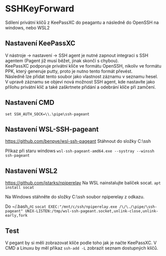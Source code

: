# SSHKeyForward
Sdílení privátní klíčů z KeePassXC do peagantu a následně do OpenSSH na windows, nebo WSL2

## Nastavení KeePassXC
V nástroje -> nastavení -> SSH agent je nutné zapnout integraci s SSH agentem (Pagent již musí běžet, jinak skončí s chybou).  
KeePassXC podporuje privátní klíče ve formátu OpenSSH, nikoliv ve formátu PPK, který generuje putty, proto je nutno tento formát převést.  
Následně lze přidat tento soubor jako vlastnost záznamu v seznamu hesel.
V upravě záznamu se objeví nová možnost SSH agent, kde nastavíte jako přílohu privátní klíč a také zaškrtnete přidání a odebrání klíče při zamčení.  

## Nastavení CMD
`set SSH_AUTH_SOCK=\\.\pipe\ssh-pageant`

## Nastavení  WSL-SSH-pageant
https://github.com/benpye/wsl-ssh-pageant
Stáhnout do složky C:\ssh

Příkaz při staru windows 
`wsl-ssh-pageant-amd64.exe --systray --winssh ssh-pageant`

## Nastavení WSL2
https://github.com/jstarks/npiperelay
Na WSL nainstalujte balíček socat.
`apt install socat`

Na Windows stáhněte do složky C:\ssh soubor npiperelay z odkazu.

Do ~/.bash_rc
`socat EXEC:"/mnt/c/ssh/npiperelay.exe /\/\./\pipe/\ssh-pageant" UNIX-LISTEN:/tmp/wsl-ssh-pageant.socket,unlink-close,unlink-early,fork`


## Test
V pegant by si měli zobrazovat klíče podle toho jak je načte KeePassXC.
V CMD a Linuxu by měl příkaz `ssh-add -L` zobrazit seznam dostupných klíčů.

